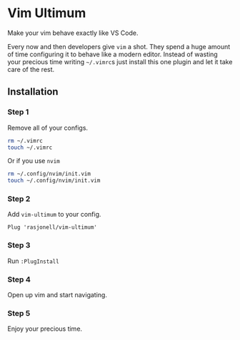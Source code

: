 # Vim Ultimum

Make your vim behave exactly like VS Code.

Every now and then developers give `vim` a shot.
They spend a huge amount of time configuring it to behave like a modern editor.
Instead of wasting your precious time writing `~/.vimrc`s just install this one plugin and let it take care of the rest.

## Installation

### Step 1

Remove all of your configs.

```sh
rm ~/.vimrc
touch ~/.vimrc
```

Or if you use `nvim`

```sh
rm ~/.config/nvim/init.vim
touch ~/.config/nvim/init.vim
```

### Step 2

Add `vim-ultimum` to your config.

```vim
Plug 'rasjonell/vim-ultimum'
```

### Step 3

Run `:PlugInstall`

### Step 4

Open up vim and start navigating.

### Step 5

Enjoy your precious time.
